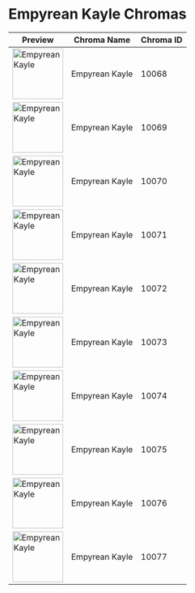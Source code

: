 # Empyrean Kayle Chromas

| Preview | Chroma Name | Chroma ID |
|---|---|---|
| <img src='https://raw.communitydragon.org/latest/plugins/rcp-be-lol-game-data/global/default/v1/champion-chroma-images/10/10068.png' alt='Empyrean Kayle' width='100'> | Empyrean Kayle | 10068 |
| <img src='https://raw.communitydragon.org/latest/plugins/rcp-be-lol-game-data/global/default/v1/champion-chroma-images/10/10069.png' alt='Empyrean Kayle' width='100'> | Empyrean Kayle | 10069 |
| <img src='https://raw.communitydragon.org/latest/plugins/rcp-be-lol-game-data/global/default/v1/champion-chroma-images/10/10070.png' alt='Empyrean Kayle' width='100'> | Empyrean Kayle | 10070 |
| <img src='https://raw.communitydragon.org/latest/plugins/rcp-be-lol-game-data/global/default/v1/champion-chroma-images/10/10071.png' alt='Empyrean Kayle' width='100'> | Empyrean Kayle | 10071 |
| <img src='https://raw.communitydragon.org/latest/plugins/rcp-be-lol-game-data/global/default/v1/champion-chroma-images/10/10072.png' alt='Empyrean Kayle' width='100'> | Empyrean Kayle | 10072 |
| <img src='https://raw.communitydragon.org/latest/plugins/rcp-be-lol-game-data/global/default/v1/champion-chroma-images/10/10073.png' alt='Empyrean Kayle' width='100'> | Empyrean Kayle | 10073 |
| <img src='https://raw.communitydragon.org/latest/plugins/rcp-be-lol-game-data/global/default/v1/champion-chroma-images/10/10074.png' alt='Empyrean Kayle' width='100'> | Empyrean Kayle | 10074 |
| <img src='https://raw.communitydragon.org/latest/plugins/rcp-be-lol-game-data/global/default/v1/champion-chroma-images/10/10075.png' alt='Empyrean Kayle' width='100'> | Empyrean Kayle | 10075 |
| <img src='https://raw.communitydragon.org/latest/plugins/rcp-be-lol-game-data/global/default/v1/champion-chroma-images/10/10076.png' alt='Empyrean Kayle' width='100'> | Empyrean Kayle | 10076 |
| <img src='https://raw.communitydragon.org/latest/plugins/rcp-be-lol-game-data/global/default/v1/champion-chroma-images/10/10077.png' alt='Empyrean Kayle' width='100'> | Empyrean Kayle | 10077 |
